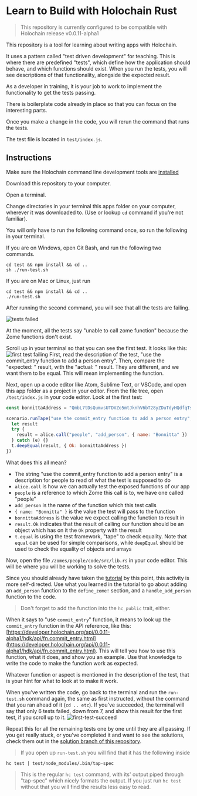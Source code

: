 # Learn to Build with Holochain Rust

> This repository is currently configured to be compatible with Holochain release v0.0.11-alpha1

This repository is a tool for learning about writing apps with Holochain.

It uses a pattern called "test driven development" for teaching. This is where there are predefined "tests", which define how the application should behave, and which functions should exist. When you run the tests, you will see descriptions of that functionality, alongside the expected result. 

As a developer in training, it is your job to work to implement the functionality to get the tests passing.

There is boilerplate code already in place so that you can focus on the interesting parts.

Once you make a change in the code, you will rerun the command that runs the tests.

The test file is located in `test/index.js`.

## Instructions

Make sure the Holochain command line development tools are [installed](https://developer.holochain.org/start.html#development-section)

Download this repository to your computer.

Open a terminal. 

Change directories in your terminal this apps folder on your computer, wherever it was downloaded to. (Use or lookup `cd` command if you're not familiar).

You will only have to run the following command once, so run the following in your terminal.

If you are on Windows, open Git Bash, and run the following two commands.

```shell
cd test && npm install && cd ..
sh ./run-test.sh
```

If you are on Mac or Linux, just run

```shell
cd test && npm install && cd ..
./run-test.sh
```

After running the second command, you will see that all the tests are failing.

![tests failed](images/tests-failing.png)

At the moment, all the tests say "unable to call zome function" because the Zome functions don't exist.

Scroll up in your terminal so that you can see the first test. It looks like this:
![first test failing](images/first-test-failing.png)
First, read the description of the test, "use the commit_entry function to add a person entry". Then, compare the "expected: " result, with the "actual: " result. They are different, and we want them to be equal. This will mean implementing the function.

Next, open up a code editor like Atom, Sublime Text, or VSCode, and open this app folder as a project in your editor. From the file tree, open `/test/index.js` in your code editor. Look at the first test:

```javascript
const bonnittaAddress = "QmbL7tDsQumvsUTDVZo5mtJknhV6bT28yZDuTdyHQdfqTs"

scenario.runTape("use the commit_entry function to add a person entry", async (t, { alice }) => {
  let result
  try {
    result = alice.call("people", "add_person", { name: "Bonnitta" })
  } catch (e) {}
  t.deepEqual(result, { Ok: bonnittaAddress })
})
```

What does this all mean?
- The string "use the commit_entry function to add a person entry" is a description for people to read of what the test is supposed to do
- `alice.call` is how we can actually test the exposed functions of our app
- `people` is a reference to which Zome this call is to, we have one called "people"
- `add_person` is the name of the function which this test calls
- `{ name: "Bonnitta" }` is the value the test will pass to the function
- `bonnittaAddress` is the value we expect calling the function to result in
- `result.Ok` indicates that the result of calling our function should be an object which has on it the `Ok` property with the result
- `t.equal` is using the test framework, "tape" to check equality. Note that `equal` can be used for simple comparisons, while `deepEqual` should be used to check the equality of objects and arrays

Now, open the file `/zomes/people/code/src/lib.rs` in your code editor. This will be where you will be working to solve the tests.

Since you should already have taken the [tutorial](https://medium.com/holochain/first-steps-writing-holochain-happs-with-rust-80ae111960e) by this point, this activity is more self-directed. Use what you learned in the tutorial to go about adding an `add_person` function to the `define_zome!` section, and a `handle_add_person` function to the code.

> Don't forget to add the function into the `hc_public` trait, either.

When it says to "use `commit_entry`" function, it means to look up the `commit_entry` function in the API reference, like this: [https://developer.holochain.org/api/0.0.11-alpha1/hdk/api/fn.commit_entry.html](https://developer.holochain.org/api/0.0.11-alpha1/hdk/api/fn.commit_entry.html). This will tell you how to use this function, what it does, and show you an example. Use that knowledge to write the code to make the function work as expected.

Whatever function or aspect is mentioned in the description of the test, that is your hint for what to look at to make it work.

When you've written the code, go back to the terminal and run the `run-test.sh` command again, the same as first instructed, without the command that you ran ahead of it (`cd .. etc`). If you've succeeded, the terminal will say that only 6 tests failed, down from 7, and show this result for the first test, if you scroll up to it.
![first-test-succeed](images/first-test-succeed.png)

Repeat this for all the remaining tests one by one until they are all passing. If you get really stuck, or you've completed it and want to see the solutions, check them out in the [solution branch of this repository](https://github.com/holochain/dev-camp-tests-rust/tree/solution).

> If you open up `run-test.sh` you will find that it has the following inside
```shell
hc test | test/node_modules/.bin/tap-spec
```
> This is the regular `hc test` command, with its' output piped through "tap-spec" which nicely formats the output. If you just run `hc test` without that you will find the results less easy to read.